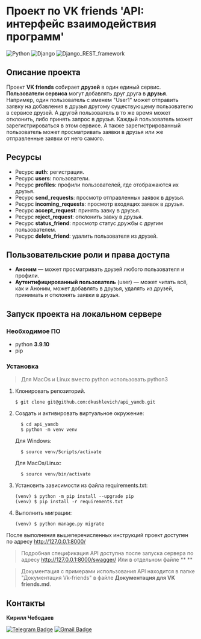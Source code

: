 # Проект по VK friends 'API: интерфейс взаимодействия программ'
![Python](https://img.shields.io/badge/Python-3.9.10-blue)
![Django](https://img.shields.io/badge/Django-3.2.16-blue)
![Django_REST_framework](https://img.shields.io/badge/Django_REST_framework-3.12.4-blue)



## Описание проекта
Проект **VK friends** собирает **друзей** в один единый сервис.
**Пользователи сервиса** могут добавлять друг друга в **друзья**. Например, один пользователь с именем "User1" может отправить заявку на добавления в друзья другому существующему пользователю в сервисе друзей. А другой пользователь в то же время может отклонить, либо принять запрос в друзья. Каждый пользователь может зарегистрироваться в этом сервисе.
А также зарегистрированный пользователь может просматривать заявки в друзья или же отправленные заявки от него самого.

## Ресурсы

* Ресурс **auth**: регистрация.
* Ресурс **users**: пользователи.
* Ресурс **profiles**: профили пользователей, где отображаются их друзья.
* Ресурс **send_requests**: просмотр отправленных заявок в друзья.
* Ресурс **incoming_requests**: просмотр входящих заявок в друзья.
* Ресурс **accept_request**: принять завку в друзья.
* Ресурс **reject_request**: отклонить завку в друзья.
* Ресурс **status_friend**: просмотр статус дружбы с другим пользователем.
* Ресурс **delete_friend**: удалить пользователя из друзей.

## Пользовательские роли и права доступа

* **Аноним** — может просматривать друзей любого пользователя и профили.
* **Аутентифицированный пользователь** (user) — может читать всё, как и Аноним, может добавлять в друзья, удалять из друзей, принимать и отклонять заявки в друзья.



## Запуск проекта на локальном сервере
### Необходимое ПО

* python **3.9.10**
* pip

### Установка

> Для MacOs и Linux вместо python использовать python3

1. Клонировать репозиторий.
   ```
   $ git clone git@github.com:dkushlevich/api_yamdb.git
   ```
2. Cоздать и активировать виртуальное окружение:
    ```
      $ cd api_yamdb
      $ python -m venv venv
    ```
    Для Windows:
    ```
      $ source venv/Scripts/activate
    ```
    Для MacOs/Linux:
    ```
      $ source venv/bin/activate
    ```
3. Установить зависимости из файла requirements.txt:
    ```
    (venv) $ python -m pip install --upgrade pip
    (venv) $ pip install -r requirements.txt
    ```

4. Выполнить миграции:
    ```
    (venv) $ python manage.py migrate
    ```
После выполнения вышеперечисленных инструкций проект доступен по адресу http://127.0.0.1:8000/
> Подробная спецификация API доступна после запуска сервера по адресу http://127.0.0.1:8000/swagger/
> Или в отдельном файле ** **

>Документация с примерами использования API находится в папке "Документация Vk-friends" в файле **Документация для VK friends.md**.

## Контакты

**Кирилл Чебодаев** 

[![Telegram Badge](https://img.shields.io/badge/-codingtvar-blue?style=social&logo=telegram&link=https://t.me/codingtvar)](https://t.me/codingtvar) [![Gmail Badge](https://img.shields.io/badge/-kchebodaevdu125@gmail.com-c14438?style=flat&logo=Gmail&logoColor=white&link=mailto:kchebodaevdu125@gmail.com)](mailto:kchebodaevdu125@gmail.com)
